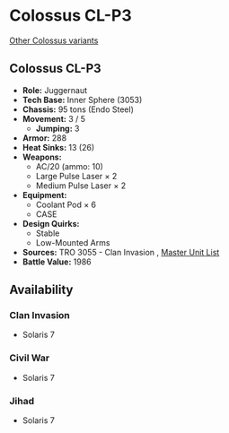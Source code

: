 # Colossus CL-P3 

[Other Colossus variants](../colossus.md) 

## Colossus CL-P3 

- **Role:** Juggernaut 
- **Tech Base:** Inner Sphere (3053) 
- **Chassis:** 95 tons (Endo Steel) 
- **Movement:** 3 / 5 
  - **Jumping:** 3 
- **Armor:** 288 
- **Heat Sinks:** 13 (26) 
- **Weapons:** 
  - AC/20 (ammo: 10) 
  - Large Pulse Laser × 2 
  - Medium Pulse Laser × 2 
- **Equipment:** 
  - Coolant Pod × 6 
  - CASE 
- **Design Quirks:** 
  - Stable 
  - Low-Mounted Arms 
- **Sources:** TRO 3055 - Clan Invasion , [Master Unit List](http://masterunitlist.info/Unit/Details/661/colossus-cl-p3) 
- **Battle Value:** 1986 

## Availability 

### Clan Invasion 

- Solaris 7 

### Civil War 

- Solaris 7 

### Jihad 

- Solaris 7 

